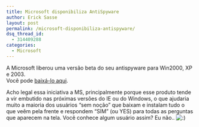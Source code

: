 ```yaml
---
title: Microsoft disponibiliza AntiSpyware
author: Erick Sasse
layout: post
permalink: /microsoft-disponibiliza-antispyware/
dsq_thread_id:
  - 314409288
categories:
  - Microsoft
---
```

A Microsoft liberou uma vers&atilde;o beta do seu antispyware para Win2000, XP e 2003.  
Voc&ecirc; pode [baix&aacute;-lo aqui][1].

Acho legal essa iniciativa a MS, principalmente porque esse produto tende a vir embutido nas pr&oacute;ximas vers&otilde;es do IE ou do Windows, o que ajudaria muito a maioria dos usu&aacute;rios &#8220;sem no&ccedil;&atilde;o&#8221; que baixam e instalam tudo o que ve&ecirc;m pela frente e respondem &#8220;SIM&#8221; (ou YES) para todas as perguntas que aparecem na tela. Voc&ecirc; conhece algum usu&aacute;rio assim? Eu n&atilde;o.. <img src="http://www.ericksasse.com.br/wp-includes/images/smilies/icon_smile.gif" alt=":)" class="wp-smiley" />

 [1]: http://www.microsoft.com/athome/security/spyware/software/default.mspx